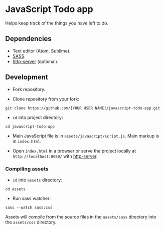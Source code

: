 # JavaScript Todo app
Helps keep track of the things you have left to do.

## Dependencies
- Text editor (Atom, Sublime).
- [SASS](http://sass-lang.com/).
- [http-server](https://www.npmjs.com/package/http-server) (optional).

## Development
- Fork repository.

- Clone repository from your fork:
```
git clone https://github.com/[YOUR USER NAME]/javascript-todo-app.git
```

- `cd` into project directory:

```
cd javascript-todo-app
```

- Main JavaScript file is in `assets/javascript/script.js`. Main markup is in `index.html`.

- Open `index.html` in a browser or serve the project locally at `http://localhost:8080/` with [http-server](https://www.npmjs.com/package/http-server).

### Compiling assets
- `cd` into `assets` directory:
```
cd assets
```

- Run sass watcher:

```
sass --watch sass:css
```

Assets will compile from the source files in the `assets/sass` directory into the `assets/css` directory.
